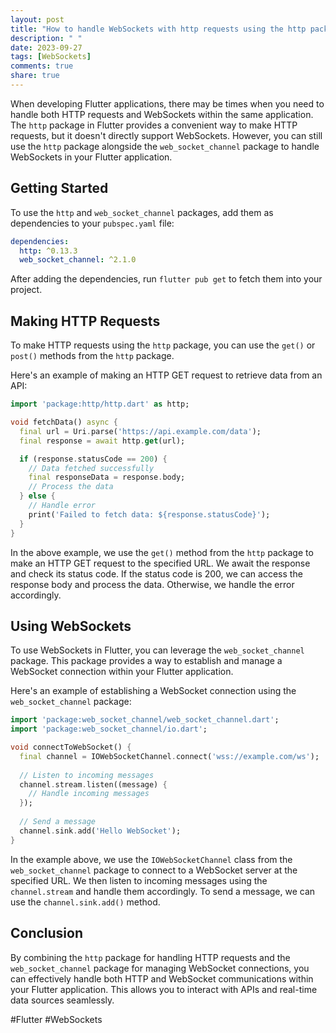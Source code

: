 ```yaml
---
layout: post
title: "How to handle WebSockets with http requests using the http package in Flutter?"
description: " "
date: 2023-09-27
tags: [WebSockets]
comments: true
share: true
---
```


When developing Flutter applications, there may be times when you need to handle both HTTP requests and WebSockets within the same application. The `http` package in Flutter provides a convenient way to make HTTP requests, but it doesn't directly support WebSockets. However, you can still use the `http` package alongside the `web_socket_channel` package to handle WebSockets in your Flutter application.

## Getting Started
To use the `http` and `web_socket_channel` packages, add them as dependencies to your `pubspec.yaml` file:

```yaml
dependencies:
  http: ^0.13.3
  web_socket_channel: ^2.1.0
```

After adding the dependencies, run `flutter pub get` to fetch them into your project.

## Making HTTP Requests
To make HTTP requests using the `http` package, you can use the `get()` or `post()` methods from the `http` package.

Here's an example of making an HTTP GET request to retrieve data from an API:

```dart
import 'package:http/http.dart' as http;

void fetchData() async {
  final url = Uri.parse('https://api.example.com/data');
  final response = await http.get(url);

  if (response.statusCode == 200) {
    // Data fetched successfully
    final responseData = response.body;
    // Process the data
  } else {
    // Handle error
    print('Failed to fetch data: ${response.statusCode}');
  }
}
```

In the above example, we use the `get()` method from the `http` package to make an HTTP GET request to the specified URL. We await the response and check its status code. If the status code is 200, we can access the response body and process the data. Otherwise, we handle the error accordingly.

## Using WebSockets
To use WebSockets in Flutter, you can leverage the `web_socket_channel` package. This package provides a way to establish and manage a WebSocket connection within your Flutter application.

Here's an example of establishing a WebSocket connection using the `web_socket_channel` package:

```dart
import 'package:web_socket_channel/web_socket_channel.dart';
import 'package:web_socket_channel/io.dart';

void connectToWebSocket() {
  final channel = IOWebSocketChannel.connect('wss://example.com/ws');
  
  // Listen to incoming messages
  channel.stream.listen((message) {
    // Handle incoming messages
  });
  
  // Send a message
  channel.sink.add('Hello WebSocket');
}
```

In the example above, we use the `IOWebSocketChannel` class from the `web_socket_channel` package to connect to a WebSocket server at the specified URL. We then listen to incoming messages using the `channel.stream` and handle them accordingly. To send a message, we can use the `channel.sink.add()` method.

## Conclusion
By combining the `http` package for handling HTTP requests and the `web_socket_channel` package for managing WebSocket connections, you can effectively handle both HTTP and WebSocket communications within your Flutter application. This allows you to interact with APIs and real-time data sources seamlessly.

#Flutter #WebSockets
